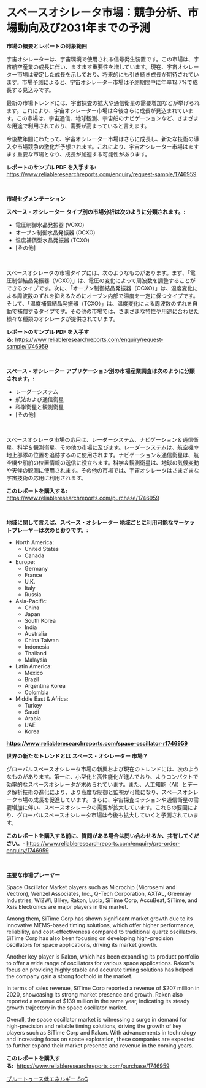 <p><h1>スペースオシレータ市場：競争分析、市場動向及び2031年までの予測</h1></p><p><strong>市場の概要とレポートの対象範囲</strong></p>
<p><p>宇宙オシレーターは、宇宙環境で使用される信号発生装置です。この市場は、宇宙航空産業の成長に伴い、ますます重要性を増しています。現在、宇宙オシレーター市場は安定した成長を示しており、将来的にも引き続き成長が期待されています。市場予測によると、宇宙オシレーター市場は予測期間中に年率12.7%で成長する見込みです。</p><p>最新の市場トレンドには、宇宙探査の拡大や通信衛星の需要増加などが挙げられます。これにより、宇宙オシレーター市場は今後さらに成長が見込まれています。この市場は、宇宙通信、地球観測、宇宙船のナビゲーションなど、さまざまな用途で利用されており、需要が高まっていると言えます。</p><p>今後数年間にわたって、宇宙オシレーター市場はさらに成長し、新たな技術の導入や市場競争の激化が予想されます。これにより、宇宙オシレーター市場はますます重要な市場となり、成長が加速する可能性があります。</p></p>
<p><strong>レポートのサンプル PDF を入手する:</strong> <a href="https://www.reliableresearchreports.com/enquiry/request-sample/1746959">https://www.reliableresearchreports.com/enquiry/request-sample/1746959</a></p>
<p>&nbsp;</p>
<p><strong>市場セグメンテーション</strong></p>
<p><strong>スペース・オシレーター タイプ別の市場分析は次のように分類されます。:</strong></p>
<p><ul><li>電圧制御水晶発振器 (VCXO)</li><li>オーブン制御水晶発振器 (OCXO)</li><li>温度補償型水晶発振器 (TCXO)</li><li>[その他]</li></ul></p>
<p>&nbsp;</p>
<p><p>スペースオシレータの市場タイプには、次のようなものがあります。まず、「電圧制御結晶発振器（VCXO）」は、電圧の変化によって周波数を調整することができるタイプです。次に、「オーブン制御結晶発振器（OCXO）」は、温度変化による周波数のずれを抑えるためにオーブン内部で温度を一定に保つタイプです。そして、「温度補償結晶発振器（TCXO）」は、温度変化による周波数のずれを自動で補償するタイプです。その他の市場では、さまざまな特性や用途に合わせた様々な種類のオシレータが提供されています。</p></p>
<p><strong>レポートのサンプル PDF を入手する:</strong>&nbsp;<a href="https://www.reliableresearchreports.com/enquiry/request-sample/1746959">https://www.reliableresearchreports.com/enquiry/request-sample/1746959</a></p>
<p>&nbsp;</p>
<p><strong> スペース・オシレーター アプリケーション別の市場産業調査は次のように分類されます。:</strong></p>
<p><ul><li>レーダーシステム</li><li>航法および通信衛星</li><li>科学衛星と観測衛星</li><li>[その他]</li></ul></p>
<p>&nbsp;</p>
<p><p>スペースオシレータ市場の応用は、レーダーシステム、ナビゲーション＆通信衛星、科学＆観測衛星、その他の市場に及びます。レーダーシステムは、航空機や地上部隊の位置を追跡するのに使用されます。ナビゲーション＆通信衛星は、航空機や船舶の位置情報の送信に役立ちます。科学＆観測衛星は、地球の気候変動や天候の観測に使用されます。その他の市場では、宇宙オシレータはさまざまな宇宙技術の応用に利用されます。</p></p>
<p><strong>このレポートを購入する:</strong>&nbsp; <a href="https://www.reliableresearchreports.com/purchase/1746959">https://www.reliableresearchreports.com/purchase/1746959</a></p>
<p>&nbsp;</p>
<p><strong>地域に関して言えば、スペース・オシレーター 地域ごとに利用可能なマーケットプレーヤーは次のとおりです。:</strong></p>
<p><ul>
    <li>
        North America:
        <ul>
            <li>United States</li>
            <li>Canada</li>
        </ul>
    </li>
    <li>
        Europe:
        <ul>
            <li>Germany</li>
            <li>France</li>
            <li>U.K.</li>
            <li>Italy</li>
            <li>Russia</li>
        </ul>
    </li>
    <li>
        Asia-Pacific:
        <ul>
            <li>China</li>
            <li>Japan</li>
            <li>South Korea</li>
            <li>India</li>
            <li>Australia</li>
            <li>China Taiwan</li>
            <li>Indonesia</li>
            <li>Thailand</li>
            <li>Malaysia</li>
        </ul>
    </li>
    <li>
        Latin America:
        <ul>
            <li>Mexico</li>
            <li>Brazil</li>
            <li>Argentina Korea</li>
            <li>Colombia</li>
        </ul>
    </li>
    <li>
        Middle East & Africa:
        <ul>
            <li>Turkey</li>
            <li>Saudi</li>
            <li>Arabia</li>
            <li>UAE</li>
            <li>Korea</li>
        </ul>
    </li>
    </ul></p>
<p><strong><a href="https://www.reliableresearchreports.com/space-oscillator-r1746959">https://www.reliableresearchreports.com/space-oscillator-r1746959</a></strong>&nbsp;</p>
<p><strong>世界の新たなトレンドとは スペース・オシレーター 市場？</strong></p>
<p><p>グローバルスペースオシレータ市場の新興および現在のトレンドには、次のようなものがあります。第一に、小型化と高性能化が進んでおり、よりコンパクトで効率的なスペースオシレータが求められています。また、人工知能（AI）とデータ解析技術の進化により、より高度な制御と監視が可能になり、スペースオシレータ市場の成長を促進しています。さらに、宇宙探査ミッションや通信衛星の需要増加に伴い、スペースオシレータの需要が拡大しています。これらの要因により、グローバルスペースオシレータ市場は今後も拡大していくと予測されています。</p></p>
<p><strong>このレポートを購入する前に、質問がある場合は問い合わせるか、共有してください。</strong>- <a href="https://www.reliableresearchreports.com/enquiry/pre-order-enquiry/1746959">https://www.reliableresearchreports.com/enquiry/pre-order-enquiry/1746959</a></p>
<p>&nbsp;</p>
<p><strong>主要な市場プレーヤー</strong></p>
<p><p>Space Oscillator Market players such as Microchip (Microsemi and Vectron), Wenzel Associates, Inc., Q-Tech Corporation, AXTAL, Greenray Industries, Wi2Wi, Bliley, Rakon, Lucix, SiTime Corp, AccuBeat, SiTime, and Xsis Electronics are major players in the market.</p><p>Among them, SiTime Corp has shown significant market growth due to its innovative MEMS-based timing solutions, which offer higher performance, reliability, and cost-effectiveness compared to traditional quartz oscillators. SiTime Corp has also been focusing on developing high-precision oscillators for space applications, driving its market growth.</p><p>Another key player is Rakon, which has been expanding its product portfolio to offer a wide range of oscillators for various space applications. Rakon's focus on providing highly stable and accurate timing solutions has helped the company gain a strong foothold in the market.</p><p>In terms of sales revenue, SiTime Corp reported a revenue of $207 million in 2020, showcasing its strong market presence and growth. Rakon also reported a revenue of $139 million in the same year, indicating its steady growth trajectory in the space oscillator market.</p><p>Overall, the space oscillator market is witnessing a surge in demand for high-precision and reliable timing solutions, driving the growth of key players such as SiTime Corp and Rakon. With advancements in technology and increasing focus on space exploration, these companies are expected to further expand their market presence and revenue in the coming years.</p></p>
<p><strong>このレポートを購入する:</strong>&nbsp;&nbsp;<a href="https://www.reliableresearchreports.com/purchase/1746959">https://www.reliableresearchreports.com/purchase/1746959</a></p>
<p><p><a href="https://github.com/EstaSprer20231/Market-Research-Report-List-1/blob/main/826435424985.md">ブルートゥース低エネルギー SoC</a></p></p>